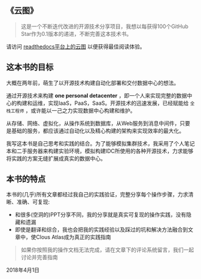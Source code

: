 ## 《云图》

> 这是一个不断迭代改进的开源技术分享项目，我想以每获得100个GitHub Star作为0.1版本的递进，不断完善这本技术书。

请访问 [readthedocs平台上的云图](https://cloud-atlas.readthedocs.io/zh_CN/latest/index.html) 以便获得最佳阅读体验。

## 这本书的目标

大概在两年前，萌生了以开源技术构建自动化部署和交付数据中心的想法。

通过开源技术来构建 **one personal detacenter** ，即一个人来实现完整的数据中心的构建和运维，实现IaaS，PaaS，SaaS。开源技术的迅速发展，已经赋能给 `全栈工程师` ，或许能以一己之力实现数据中心构建和维护。

从存储、网络、虚拟化，从操作系统到数据库，从Web服务到消息中间件，只要是基础的服务，都应该通过自动化以及精心构建的架构来实现效率的最大化。

我写这本书是自己思考和实践的结合。为了能够模拟集群技术，我采用了个人笔记本和二手服务器来构建实验环境，模拟构建IDC所使用的各种开源技术，力求能够将实践的方案无缝扩展成真实的数据中心。

## 本书的特点

本书的(几乎)所有文章都经过我自己的实践验证，完整分享每个操作步骤，力求清晰、准确、可复现:

- 和很多(空洞的)PPT分享不同，我的分享就是真实可复现的操作实践，没有隐藏和遗漏
- 即使是翻译和综合，我也会把我的实践经验以及踩过的坑和解决方法融合到文章中，使Clous Atlas成为真正的实践指南

> 如果你按照我的操作文档无法完成，请在文章下的评论系统留言，我们一起讨论并完善指南

2018年4月1日

